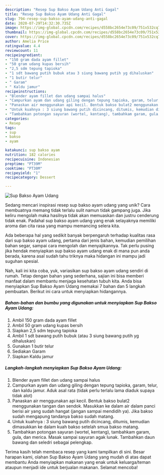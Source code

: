 ```yaml
---
description: "Resep Sup Bakso Ayam Udang Anti Gagal"
title: "Resep Sup Bakso Ayam Udang Anti Gagal"
slug: 794-resep-sup-bakso-ayam-udang-anti-gagal
date: 2020-07-29T14:32:30.735Z
image: https://img-global.cpcdn.com/recipes/d558bc2654e73c09/751x532cq70/sup-bakso-ayam-udang-foto-resep-utama.jpg
thumbnail: https://img-global.cpcdn.com/recipes/d558bc2654e73c09/751x532cq70/sup-bakso-ayam-udang-foto-resep-utama.jpg
cover: https://img-global.cpcdn.com/recipes/d558bc2654e73c09/751x532cq70/sup-bakso-ayam-udang-foto-resep-utama.jpg
author: Amelia Price
ratingvalue: 4.4
reviewcount: 11
recipeingredient:
- "150 gram dada ayam fillet"
- "50 gram udang kupas bersih"
- "2,5 sdm tepung tapioka"
- "1 sdt bawang putih bubuk atau 3 siung bawang putih yg dihaluskan"
- "1 butir telur"
- " Garam"
- " Kaldu jamur"
recipeinstructions:
- "Blender ayam fillet dan udang sampai halus"
- "Campurkan ayam dan udang giling dengan tepung tapioka, garam, telur, dan kaldu jamur. Aduk asal rata (tidak perlu terlalu lama diaduk supaya tidak alot)"
- "Panaskan air menggunakan api kecil. Bentuk bakso bulat2 menggunakan tangan dan sendok. Masukkan ke dalam air dalam panci berisi air yang sudah hangat (jangan sampai mendidih ya). Jika bakso sudah mengapung tandanya bakso sudah matang."
- "Untuk kuahnya : 3 siung bawang putih dicincang, ditumis, kemudian dimasukkan ke dalam kuah bakso setelah smua bakso matang."
- "Tambahkan potongan sayuran (wortel, kentang), tambahkam garam, gula, dan merica. Masak sampai sayuran agak lunak. Tambahkan daun bawang dan seledri sebagai pelengkap."
categories:
- Resep
tags:
- sup
- bakso
- ayam

katakunci: sup bakso ayam 
nutrition: 182 calories
recipecuisine: Indonesian
preptime: "PT39M"
cooktime: "PT30M"
recipeyield: "1"
recipecategory: Dessert

---
```



![Sup Bakso Ayam Udang](https://img-global.cpcdn.com/recipes/d558bc2654e73c09/751x532cq70/sup-bakso-ayam-udang-foto-resep-utama.jpg)

Sedang mencari inspirasi resep sup bakso ayam udang yang unik? Cara membuatnya memang tidak terlalu sulit namun tidak gampang juga. Jika keliru mengolah maka hasilnya tidak akan memuaskan dan justru cenderung tidak enak. Padahal sup bakso ayam udang yang enak selayaknya memiliki aroma dan cita rasa yang mampu memancing selera kita.

Ada beberapa hal yang sedikit banyak berpengaruh terhadap kualitas rasa dari sup bakso ayam udang, pertama dari jenis bahan, kemudian pemilihan bahan segar, sampai cara mengolah dan menyajikannya. Tak perlu pusing jika hendak menyiapkan sup bakso ayam udang enak di mana pun anda berada, karena asal sudah tahu triknya maka hidangan ini mampu jadi suguhan spesial.




Nah, kali ini kita coba, yuk, variasikan sup bakso ayam udang sendiri di rumah. Tetap dengan bahan yang sederhana, sajian ini bisa memberi manfaat dalam membantu menjaga kesehatan tubuh kita. Anda bisa menyiapkan Sup Bakso Ayam Udang memakai 7 bahan dan 5 langkah pembuatan. Berikut ini cara untuk menyiapkan hidangannya.

<!--inarticleads1-->

##### Bahan-bahan dan bumbu yang digunakan untuk menyiapkan Sup Bakso Ayam Udang:

1. Ambil 150 gram dada ayam fillet
1. Ambil 50 gram udang kupas bersih
1. Siapkan 2,5 sdm tepung tapioka
1. Ambil 1 sdt bawang putih bubuk (atau 3 siung bawang putih yg dihaluskan)
1. Gunakan 1 butir telur
1. Sediakan  Garam
1. Siapkan  Kaldu jamur




<!--inarticleads2-->

##### Langkah-langkah menyiapkan Sup Bakso Ayam Udang:

1. Blender ayam fillet dan udang sampai halus
1. Campurkan ayam dan udang giling dengan tepung tapioka, garam, telur, dan kaldu jamur. Aduk asal rata (tidak perlu terlalu lama diaduk supaya tidak alot)
1. Panaskan air menggunakan api kecil. Bentuk bakso bulat2 menggunakan tangan dan sendok. Masukkan ke dalam air dalam panci berisi air yang sudah hangat (jangan sampai mendidih ya). Jika bakso sudah mengapung tandanya bakso sudah matang.
1. Untuk kuahnya : 3 siung bawang putih dicincang, ditumis, kemudian dimasukkan ke dalam kuah bakso setelah smua bakso matang.
1. Tambahkan potongan sayuran (wortel, kentang), tambahkam garam, gula, dan merica. Masak sampai sayuran agak lunak. Tambahkan daun bawang dan seledri sebagai pelengkap.




Terima kasih telah membaca resep yang kami tampilkan di sini. Besar harapan kami, olahan Sup Bakso Ayam Udang yang mudah di atas dapat membantu Anda menyiapkan makanan yang enak untuk keluarga/teman ataupun menjadi ide untuk berjualan makanan. Selamat mencoba!
